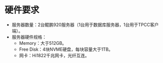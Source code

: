# 硬件要求

-   服务器数量：2台鲲鹏920服务器（1台用于数据库服务器，1台用于TPCC客户端）。
-   服务器硬件规格：
    -   Memory：大于512GB。
    -   Free Disk：4块NVME硬盘，每块容量大于1TB。
    -   网卡：Hi1822千兆网卡，光纤互连。


